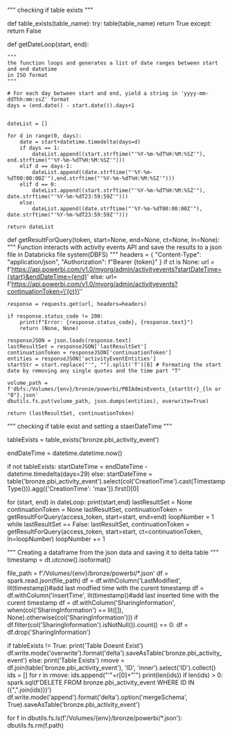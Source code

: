 """
checking if table exists
"""

def table_exists(table_name):
    try:
        table(table_name)
        return True
    except:
        return False


def getDateLoop(start, end):

    """
    the function loops and generates a list of date ranges between start and end datetime
    in ISO format
    """

    # For each day between start and end, yield a string in 'yyyy-mm-ddThh:mm:ssZ' format
    days = (end.date() - start.date()).days+1
    

    dateList = []

    for d in range(0, days):
        date = start+datetime.timedelta(days=d)
        if days == 1:
            dateList.append((start.strftime("'%Y-%m-%dT%H:%M:%SZ'"), end.strftime("'%Y-%m-%dT%H:%M:%SZ'")))
        elif d == days-1:
            dateList.append((date.strftime("'%Y-%m-%dT00:00:00Z'"),end.strftime("'%Y-%m-%dT%H:%M:%SZ'")))
        elif d == 0:
            dateList.append((start.strftime("'%Y-%m-%dT%H:%M:%SZ'"), date.strftime("'%Y-%m-%dT23:59:59Z'")))
        else:
            dateList.append((date.strftime("'%Y-%m-%dT00:00:00Z'"), date.strftime("'%Y-%m-%dT23:59:59Z'")))
    
    return dateList

def getResultForQuery(token, start=None, end=None, ct=None, ln=None):
    """
    Function interacts with activity events API and save the 
    results to a json file in Databricks file system(DBFS)
    """
    headers = {
        "Content-Type": "application/json",
        "Authorization": f"Bearer {token}"
    }
    if ct is None:
        url = f'https://api.powerbi.com/v1.0/myorg/admin/activityevents?startDateTime={start}&endDateTime={end}'
    else:
        url= f'https://api.powerbi.com/v1.0/myorg/admin/activityevents?continuationToken=\'{ct}\''
    
    response = requests.get(url, headers=headers)

    if response.status_code != 200:
        print(f"Error: {response.status_code}, {response.text}")
        return (None, None)

    responseJSON = json.loads(response.text)
    lastResultSet = responseJSON['lastResultSet']
    continuationToken = responseJSON['continuationToken']
    entities = responseJSON['activityEventEntities']
    startStr = start.replace("'", "").split('T')[0] # Formating the start date by removing any single quotes and the time part "T"

    volume_path = f'dbfs:/Volumes/{env}/bronze/powerbi/PBIAdminEvents_{startStr}_{ln or "0"}.json'
    dbutils.fs.put(volume_path, json.dumps(entities), overwrite=True)

    return (lastResultSet, continuationToken)

"""
checking if table exist and setting a staerDateTime
"""

tableExists = table_exists('bronze.pbi_activity_event')

endDateTime = datetime.datetime.now()

if not tableExists:
    startDateTime = endDateTime - datetime.timedelta(days=29)
else:
    startDateTime = table('bronze.pbi_activity_event').select(col('CreationTime').cast(TimestampType())).agg({'CreationTime': 'max'}).first()[0]



for (start, end) in dateLoop:
    print(start,end)
    lastResultSet = None
    continuationToken = None
    lastResultSet, continuationToken = getResultForQuery(access_token, start=start, end=end)
    loopNumber = 1
    while lastResultSet == False:
        lastResultSet, continuationToken = getResultForQuery(access_token, start=start, ct=continuationToken, ln=loopNumber)
        loopNumber += 1

"""
Creating a dataframe from the json data and saving it to delta table
"""
timestamp = dt.utcnow().isoformat()

file_path = f'/Volumes/{env}/bronze/powerbi/*.json'
df = spark.read.json(file_path)
df = df.withColumn('LastModified', lit(timestamp))#add last modfied time with the curent timestamp
df = df.withColumn('insertTime', lit(timestamp))#add last inserted time with the curent timestamp
df = df.withColumn('SharingInformation', when(col('SharingInformation') == lit([]), None).otherwise(col('SharingInformation')))
if df.filter(col('SharingInformation').isNotNull()).count() == 0:
    df = df.drop('SharingInformation')

if tableExists != True:
    print('Table Doesnt Exist')
    df.write.mode('overwrite').format('delta').saveAsTable('bronze.pbi_activity_event')
else:
    print('Table Exists')
    rmove = df.join(table('bronze.pbi_activity_event'), 'ID', 'inner').select('ID').collect()
    ids = []
    for r in rmove:
        ids.append("'"+r[0]+"'")
    print(len(ids))
    if len(ids) > 0:
        spark.sql(f'DELETE FROM bronze.pbi_activity_event WHERE ID IN ({",".join(ids)})')
    df.write.mode('append').format('delta').option('mergeSchema', True).saveAsTable('bronze.pbi_activity_event')


for f in dbutils.fs.ls(f'/Volumes/{env}/bronze/powerbi/*.json'):
    dbutils.fs.rm(f.path)
